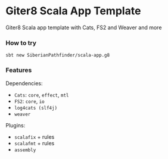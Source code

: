 # Giter8 Scala App Template

Giter8 Scala app template with Cats, FS2 and Weaver and more

### How to try

```shell
sbt new SiberianPathfinder/scala-app.g8
```

### Features

Dependencies:
- `Cats`: `core`, `effect`, `mtl`
- `FS2`: `core`, `io`
- `log4cats (slf4j)` 
- `weaver`

Plugins:
- `scalafix` + rules
- `scalafmt` + rules
- `assembly`
